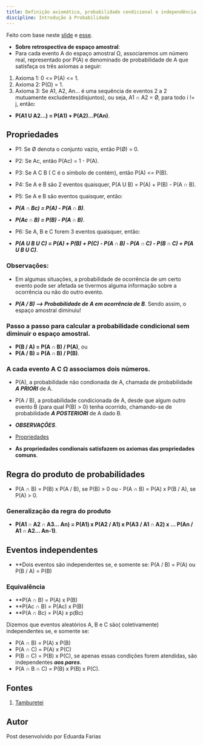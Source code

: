 ```yaml
---
title: Definição axiomática, probabilidade condicional e independência
discipline: Introdução à Probabilidade
---
```


Feito com base neste [slide](https://drive.google.com/file/d/16xZUxh5myoZMejHGkduMg2iyrn_G0qur/view) e [esse](https://drive.google.com/file/d/1-ZuWC2Ix2gmukjkP4BYoydTcuIJDDrKc/view).

- **Sobre retrospectiva de espaço amostral**:
- Para cada evento A do espaço amostral Ω, associaremos um número real, representado por P(A) e denominado de probabilidade de A que satisfaça os três axiomas a seguir:

1. Axioma 1: 0 <= P(A) <= 1.
2. Axioma 2: P(Ω) = 1.
3. Axioma 3: Se A1, A2, An... é uma sequência de eventos 2 a 2 mutuamente excludentes(disjuntos), ou seja, A1 ∩ A2 = Ø, para todo i != j, então:
- **P(A1 U A2...) = P(A1) + P(A2)...P(An)**.

## Propriedades
- P1: Se Ø denota o conjunto vazio, então P(Ø) = 0.
- P2: Se Ac, então P(Ac) = 1 - P(A).
- P3: Se A C B ( C é o símbolo de contém), então P(A) <= P(B).
- P4: Se A e B são 2 eventos quaisquer, P(A U B) = P(A) + P(B) - P(A ∩ B).
- P5: Se A e B são eventos quaisquer, então:

- ***P(A ∩ Bc) = P(A) - P(A ∩ B)***.
- ***P(Ac ∩ B) = P(B) - P(A ∩ B)***.

- P6: Se A, B e C forem 3 eventos quaisquer, então:

- ***P(A U B U C) = P(A) + P(B) + P(C) - P(A ∩ B) - P(A ∩ C) - P(B ∩ C) + P(A U B U C)***.

### Observações:

- Em algumas situações, a probabilidade de ocorrência de um certo evento pode ser afetada se tivermos alguma informação sobre a ocorrência ou não do outro evento.

- ***P(A / B) --> Probabilidade de A em ocorrência de B***. Sendo assim, o espaço amostral diminuiu!

### Passo a passo para calcular a probabilidade condicional sem diminuir o espaço amostral.

- **P(B / A) = P(A ∩ B) / P(A)**, ou
- **P(A / B) = P(A ∩ B) / P(B)**.

### A cada evento A C Ω associamos dois números.
- P(A), a probabilidade não condionada de A, chamada de probabilidade ***A PRIORI*** de A.
- P(A / B), a probabilidade condicionada de A, desde que algum outro evento B (para qual P(B) > 0) tenha ocorrido, chamando-se de probabilidade ***A POSTERIORI*** de A dado B.

- ***OBSERVAÇÕES***.

- [Propriedades](#Propriedades)
- **As propriedades condionais satisfazem os axiomas das propriedades comuns**.


## Regra do produto de probabilidades

- P(A ∩ B) = P(B) x P(A / B), se P(B) > 0 ou - P(A ∩ B) = P(A) x P(B / A), se P(A) > 0.

### Generalização da regra do produto

- **P(A1 ∩ A2 ∩ A3... An) =  P(A1) x P(A2 / A1) x P(A3 / A1 ∩ A2) x ... P(An / A1 ∩ A2... An-1)**.

## Eventos independentes

- **Dois eventos são independentes se, e somente se:
P(A / B) = P(A) ou P(B / A) = P(B)

### Equivalência

- **P(A ∩ B) = P(A) x P(B)
- **P(Ac ∩ B) = P(Ac) x P(B)
- **P(A ∩ Bc) = P(A) x p(Bc)

Dizemos que eventos aleatórios A, B e C são( coletivamente) independentes se, e somente se:
- P(A ∩ B) = P(A) x P(B)
- P(A ∩ C) = P(A) x P(C)
- P(B ∩ C) = P(B) x P(C), se apenas essas condições forem atendidas, são independentes ***aos pares***.
- P(A ∩ B ∩ C) = P(B) x P(B) x P(C).

## Fontes 

1. <a href= "https://github.com/OpenDevUFCG/Tamburetei" target="_blank"> Tamburetei </a>

## Autor 

Post desenvolvido por Eduarda Farias

